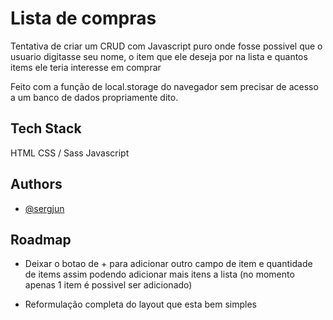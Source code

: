 
# Lista de compras

Tentativa de criar um CRUD com Javascript puro onde fosse possivel que o usuario digitasse seu nome, o item que ele deseja por na lista e quantos items ele teria interesse em comprar

Feito com a função de local.storage do navegador sem precisar de acesso a um banco de dados propriamente dito.


## Tech Stack

HTML
CSS / Sass
Javascript
  
## Authors

- [@sergjun](https://www.github.com/sergjun)

  
## Roadmap

- Deixar o botao de + para adicionar outro campo de item e quantidade de items assim podendo adicionar mais itens a lista (no momento apenas 1 item é possivel ser adicionado)

- Reformulação completa do layout que esta bem simples

